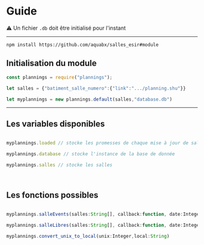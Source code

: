 # Guide

⚠️ Un fichier `.db` doit être initialisé pour l'instant

---

```
npm install https://github.com/aquabx/salles_esir#module
```

## Initialisation du module


```ts
const plannings = require("plannings");

let salles = {"batiment_salle_numero":{"link":".../planning.shu"}}

let myplannings = new plannings.default(salles,"database.db")

```

---

## Les variables disponibles


```ts

myplannings.loaded // stocke les promesses de chaque mise à jour de salle

myplannings.database // stocke l'instance de la base de donnée

myplannings.salles // stocke les salles
    
    

```

## Les fonctions possibles


```ts

myplannings.salleEvents(salles:String[], callback:function, date:Integer)

myplannings.salleLibres(salles:String[], callback:function, date:Integer)

myplannings.convert_unix_to_local(unix:Integer,local:String)

```
